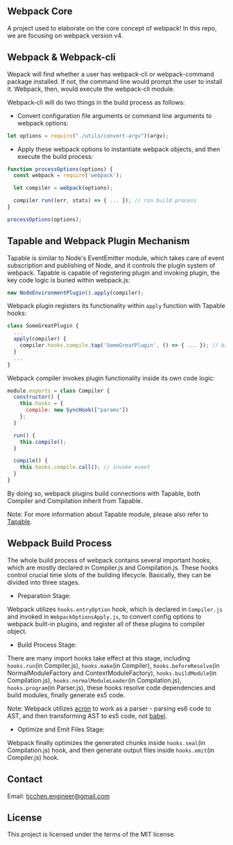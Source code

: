 ## Webpack Core
A project used to elaborate on the core concept of webpack! In this repo, we are focusing on webpack version v4.

## Webpack & Webpack-cli
Wepack will find whether a user has webpack-cli or webpack-command package installed. If not, the command line would prompt the user to install it. Webpack, then, would execute the webpack-cli module.

Webpack-cli will do two things in the build process as follows:
- Convert configuration file arguments or command line arguments to webpack options:
```js
let options = require("./utils/convert-argv")(argv);
```
- Apply these webpack options to instantiate webpack objects, and then execute the build process:
```js
function processOptions(options) {
  const webpack = require('webpack');

  let compiler = webpack(options);

  compiler.run((err, stats) => { ... }); // run build process
}

processOptions(options);
```

## Tapable and Webpack Plugin Mechanism
Tapable is similar to Node's EventEmitter module, which takes care of event subscription and publishing of Node, and it controls the plugin system of webpack. Tapable is capable of registering plugin and invoking plugin, the key code logic is buried within webpack.js:
```js
new NodeEnvironmentPlugin().apply(compiler);
```

Webpack plugin registers its functionality within `apply` function with Tapable hooks:
```js
class SomeGreatPlugin {
  ...
  apply(compiler) {
    compiler.hooks.compile.tap('SomeGreatPlugin', () => { ... }); // bind event
  }
  ...
}
```

Webpack compiler invokes plugin functionality inside its own code logic:
```js
module.exports = class Compiler {
  constructor() {
    this.hooks = {
      compile: new SyncHook(["params"])
    };
  }

  run() {
    this.compile();
  }

  compile() {
    this.hooks.compile.call(); // invoke event
  }
}
```

By doing so, webpack plugins build connections with Tapable, both Compiler and Compilation inherit from Tapable.

Note: For more information about Tapable module, please also refer to [Tapable](https://github.com/webpack/tapable).

## Webpack Build Process
The whole build process of webpack contains several important hooks, which are mostly declared in Compiler.js and Compilation.js. These hooks control crucial time slots of the building lifecycle. Basically, they can be divided into three stages.
- Preparation Stage:  

Webpack utilizes `hooks.entryOption` hook, which is declared in `Compiler.js` and invoked in `WebpackOptionsApply.js`, to convert config options to webpack built-in plugins, and register all of these plugins to compiler object. 

- Build Process Stage:  

There are many import hooks take effect at this stage, including `hooks.run`(in Compiler.js), `hooks.make`(in Compiler), `hooks.beforeResolve`(in NormalModuleFactory and ContextModuleFactory), `hooks.buildModule`(in Compilation.js), `hooks.normalModuleLoader`(in Compilation.js), `hooks.program`(in Parser.js), these hooks resolve code dependencies and build modules, finally generate es5 code.  
  
Note: Webpack utilizes [acron](https://github.com/acornjs/acorn) to work as a parser - parsing es6 code to AST, and then transforming AST to es5 code, not [babel](https://github.com/babel/babel).

- Optimize and Emit Files Stage:  

Webpack finally optimizes the generated chunks inside `hooks.seal`(in Compilation.js) hook, and then generate output files inside `hooks.emit`(in Compiler.js) hook.

## Contact
Email: tjcchen.engineer@gmail.com

## License
This project is licensed under the terms of the MIT license.
